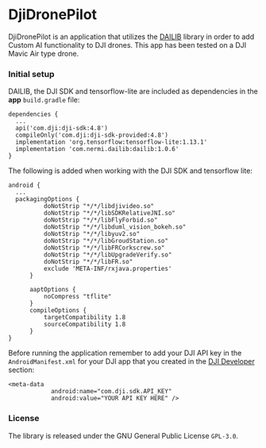 # DjiDronePilot

DjiDronePilot is an application that utilizes the [DAILIB](https://github.com/hatati/DAILIB) library in order to add Custom AI functionality to DJI drones. This app has been tested on a DJI Mavic Air type drone. 

### Initial setup
DAILIB,  the DJI SDK and tensorflow-lite are included as dependencies in the **app** `build.gradle` file:

```
dependencies {
  ...
  api('com.dji:dji-sdk:4.8')
  compileOnly('com.dji:dji-sdk-provided:4.8')
  implementation 'org.tensorflow:tensorflow-lite:1.13.1'
  implementation 'com.nermi.dailib:dailib:1.0.6'
}
```

The following is added when working with the DJI SDK and tensorflow lite:

```
android {
  ...
  packagingOptions {
          doNotStrip "*/*/libdjivideo.so"
          doNotStrip "*/*/libSDKRelativeJNI.so"
          doNotStrip "*/*/libFlyForbid.so"
          doNotStrip "*/*/libduml_vision_bokeh.so"
          doNotStrip "*/*/libyuv2.so"
          doNotStrip "*/*/libGroudStation.so"
          doNotStrip "*/*/libFRCorkscrew.so"
          doNotStrip "*/*/libUpgradeVerify.so"
          doNotStrip "*/*/libFR.so"
          exclude 'META-INF/rxjava.properties'
      }

      aaptOptions {
          noCompress "tflite"
      }
      compileOptions {
          targetCompatibility 1.8
          sourceCompatibility 1.8
      }
}
```

Before running the application remember to add your DJI API key in the `AndroidManifest.xml` for your DJI app that you created in the [DJI Developer](https://developer.dji.com/) section:
```
<meta-data
            android:name="com.dji.sdk.API_KEY"
            android:value="YOUR API KEY HERE" />
```


### License
The library is released under the GNU General Public License `GPL-3.0`.
